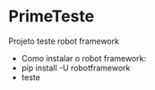 # PrimeTeste
Projeto teste robot framework

- Como instalar o robot framework:
- pip install -U robotframework 
- teste